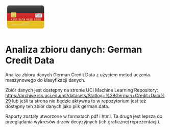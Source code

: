 ![Obrazek](foto_GermanCreditData.png)
# Analiza zbioru danych: German Credit Data

Analiza zbioru danych German Credit Data z użyciem metod uczenia maszynowego do klasyfikacji danych. 

Zbiór danych jest dostępny na stronie UCI Machine Learning Repository: https://archive.ics.uci.edu/ml/datasets/Statlog+%28German+Credit+Data%29
lub jeśli ta strona nie będzie aktywna to w repozytorium jest też dostępny ten zbiór danych jako plik german.data.

Raporty zostały utworzone w formatach pdf i html. Ta druga jest lepsza do przeglądania wykresów drzew decyzyjnych (ich graficznej reprezentacji).
